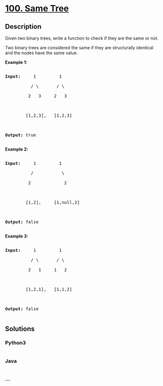 # [100. Same Tree](https://leetcode.com/problems/same-tree)

## Description
<p>Given two binary trees, write a function to check if they are the same or not.</p>



<p>Two binary trees are considered the same if they are structurally identical and the nodes have the same value.</p>



<p><strong>Example 1:</strong></p>



<pre>

<strong>Input:</strong>     1         1

          / \       / \

         2   3     2   3



        [1,2,3],   [1,2,3]



<strong>Output:</strong> true

</pre>



<p><strong>Example 2:</strong></p>



<pre>

<strong>Input:</strong>     1         1

          /           \

         2             2



        [1,2],     [1,null,2]



<strong>Output:</strong> false

</pre>



<p><strong>Example 3:</strong></p>



<pre>

<strong>Input:</strong>     1         1

          / \       / \

         2   1     1   2



        [1,2,1],   [1,1,2]



<strong>Output:</strong> false

</pre>




## Solutions


<!-- tabs:start -->

### **Python3**

```python

```

### **Java**

```java

```

### **...**
```

```

<!-- tabs:end -->